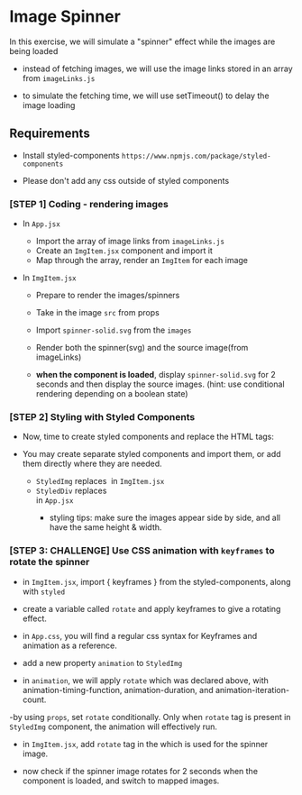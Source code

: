 # Image Spinner

In this exercise, we will simulate a "spinner" effect while the images are being loaded

- instead of fetching images, we will use the image links stored in an array from `imageLinks.js`

- to simulate the fetching time, we will use setTimeout() to delay the image loading

## Requirements

- Install styled-components `https://www.npmjs.com/package/styled-components`

- Please don't add any css outside of styled components

### [STEP 1] Coding - rendering images

- In `App.jsx`

  - Import the array of image links from `imageLinks.js`
  - Create an `ImgItem.jsx` component and import it
  - Map through the array, render an `ImgItem` for each image

- In `ImgItem.jsx`

  - Prepare to render the images/spinners
  - Take in the image `src` from props
  - Import `spinner-solid.svg` from the `images`
  - Render both the spinner(svg) and the source image(from imageLinks)

  - **when the component is loaded**, display `spinner-solid.svg` for 2 seconds and then display the source images. (hint: use conditional rendering depending on a boolean state)

### [STEP 2] Styling with Styled Components

- Now, time to create styled components and replace the HTML tags:

- You may create separate styled components and import them, or add them directly where they are needed.

  - `StyledImg` replaces <img> in `ImgItem.jsx`
  - `StyledDiv` replaces <div> in `App.jsx`
    - styling tips: make sure the images appear side by side, and all have the same height & width.

### [STEP 3: CHALLENGE] Use CSS animation with `keyframes` to rotate the spinner

- in `ImgItem.jsx`, import { keyframes } from the styled-components, along with `styled`

- create a variable called `rotate` and apply keyframes to give a rotating effect.

- in `App.css`, you will find a regular css syntax for Keyframes and animation as a reference.

- add a new property `animation` to `StyledImg`

- in `animation`, we will apply `rotate` which was declared above, with animation-timing-function, animation-duration, and animation-iteration-count.

-by using `props`, set `rotate` conditionally. Only when `rotate` tag is present in `StyledImg` component, the animation will effectively run.

- in `ImgItem.jsx`, add `rotate` tag in the <StyledImg /> which is used for the spinner image.

- now check if the spinner image rotates for 2 seconds when the component is loaded, and switch to mapped images.
